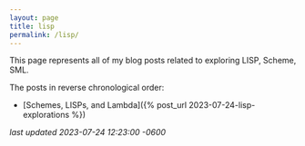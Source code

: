 ```yaml
---
layout: page
title: lisp
permalink: /lisp/
---
```

This page represents all of my blog posts related to exploring LISP, Scheme, SML.

<!--more-->

The posts in reverse chronological order:

* [Schemes, LISPs, and Lambda]({% post_url 2023-07-24-lisp-explorations %})

*last updated 2023-07-24 12:23:00 -0600*
